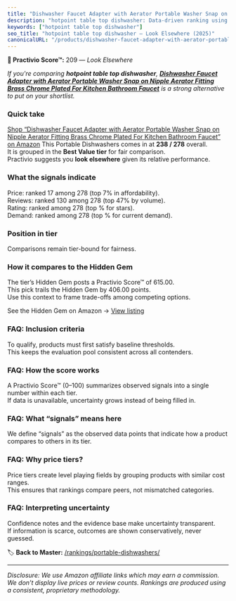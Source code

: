 ```yaml
---
title: "Dishwasher Faucet Adapter with Aerator Portable Washer Snap on Nipple Aerator Fitting Brass Chrome Plated For Kitchen Bathroom Faucet"
description: "hotpoint table top dishwasher: Data-driven ranking using the Practivio Score™. Positioned by quality, value, demand, findability, momentum."
keywords: ["hotpoint table top dishwasher"]
seo_title: "hotpoint table top dishwasher — Look Elsewhere (2025)"
canonicalURL: "/products/dishwasher-faucet-adapter-with-aerator-portable-washer-snap-on-nipple-aerator-fitting-brass-chrome-plated-for-kitchen-bathroom-faucet-B0FCM45HLM/"
---
```


**🚫 Practivio Score™:** 209 — _Look Elsewhere_


*If you're comparing **hotpoint table top dishwasher**, **[Dishwasher Faucet Adapter with Aerator Portable Washer Snap on Nipple Aerator Fitting Brass Chrome Plated For Kitchen Bathroom Faucet](https://www.amazon.com/dp/B0FCM45HLM?tag=practivio-20)** is a strong alternative to put on your shortlist.*
### Quick take
[Shop “Dishwasher Faucet Adapter with Aerator Portable Washer Snap on Nipple Aerator Fitting Brass Chrome Plated For Kitchen Bathroom Faucet” on Amazon](https://www.amazon.com/dp/B0FCM45HLM?tag=practivio-20)
This Portable Dishwashers comes in at **238 / 278** overall.  
It is grouped in the **Best Value tier** for fair comparison.  
Practivio suggests you **look elsewhere** given its relative performance.

### What the signals indicate
Price: ranked 17 among 278 (top 7% in affordability).  
Reviews: ranked 130 among 278 (top 47% by volume).  
Rating: ranked  among 278 (top % for stars).  
Demand: ranked  among 278 (top % for current demand).

### Position in tier
Comparisons remain tier-bound for fairness.

### How it compares to the Hidden Gem
The tier’s Hidden Gem posts a Practivio Score™ of 615.00.  
This pick trails the Hidden Gem by 406.00 points.  
Use this context to frame trade-offs among competing options.  

See the Hidden Gem on Amazon → [View listing](https://www.amazon.com/dp/B00K8FS5R2?tag=practivio-20)

### FAQ: Inclusion criteria
To qualify, products must first satisfy baseline thresholds.  
This keeps the evaluation pool consistent across all contenders.

### FAQ: How the score works
A Practivio Score™ (0–100) summarizes observed signals into a single number within each tier.  
If data is unavailable, uncertainty grows instead of being filled in.

### FAQ: What “signals” means here
We define “signals” as the observed data points that indicate how a product compares to others in its tier.

### FAQ: Why price tiers?
Price tiers create level playing fields by grouping products with similar cost ranges.  
This ensures that rankings compare peers, not mismatched categories.

### FAQ: Interpreting uncertainty
Confidence notes and the evidence base make uncertainty transparent.  
If information is scarce, outcomes are shown conservatively, never guessed.


🏷️ **Back to Master:** [/rankings/portable-dishwashers/](/rankings/portable-dishwashers/)

---
_Disclosure: We use Amazon affiliate links which may earn a commission. We don’t display live prices or review counts. Rankings are produced using a consistent, proprietary methodology._
